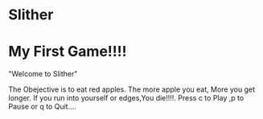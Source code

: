 # Slither
# My First Game!!!!
"Welcome to Slither"

The Obejective is to eat red apples.
The more apple you eat, More you get longer.
If you run into yourself or edges,You die!!!!.
Press c to Play ,p to Pause or q to Quit....
